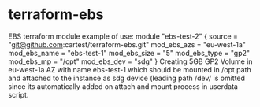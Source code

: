 # terraform-ebs
EBS terraform module
example of use:
module "ebs-test-2" {
  source        = "git@github.com:cartest/terraform-ebs.git"
  mod_ebs_azs   = "eu-west-1a"
  mod_ebs_name  = "ebs-test-1"
  mod_ebs_size  = "5"
  mod_ebs_type  = "gp2"
  mod_ebs_mp    = "/opt"
  mod_ebs_dev   = "sdg"
}
Creating 5GB GP2 Volume in eu-west-1a AZ with name ebs-test-1 which should be mounted in /opt path and attached to the instance as sdg device (leading path /dev/ is omitted since its automatically added on attach and mount process in userdata script.

